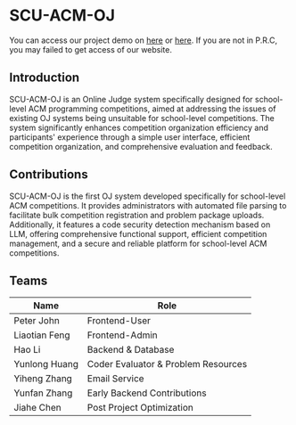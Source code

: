 # SCU-ACM-OJ
You can access our project demo on [here](www.scuoj.xyz) or [here](http://47.108.171.45). If you are not in P.R.C, you may failed to get access of our website.
## Introduction
SCU-ACM-OJ is an Online Judge system specifically designed for school-level ACM programming competitions, aimed at addressing the issues of existing OJ systems being unsuitable for school-level competitions. The system significantly enhances competition organization efficiency and participants' experience through a simple user interface, efficient competition organization, and comprehensive evaluation and feedback.
## Contributions
SCU-ACM-OJ is the first OJ system developed specifically for school-level ACM competitions. It provides administrators with automated file parsing to facilitate bulk competition registration and problem package uploads. Additionally, it features a code security detection mechanism based on LLM, offering comprehensive functional support, efficient competition management, and a secure and reliable platform for school-level ACM competitions.
## Teams
|Name|Role|
|-|-|
|Peter John|Frontend-User|
|Liaotian Feng|Frontend-Admin|
|Hao Li|Backend & Database|
|Yunlong Huang|Coder Evaluator & Problem Resources|
|Yiheng Zhang|Email Service|
|Yunfan Zhang|Early Backend Contributions|
|Jiahe Chen|Post Project Optimization|
